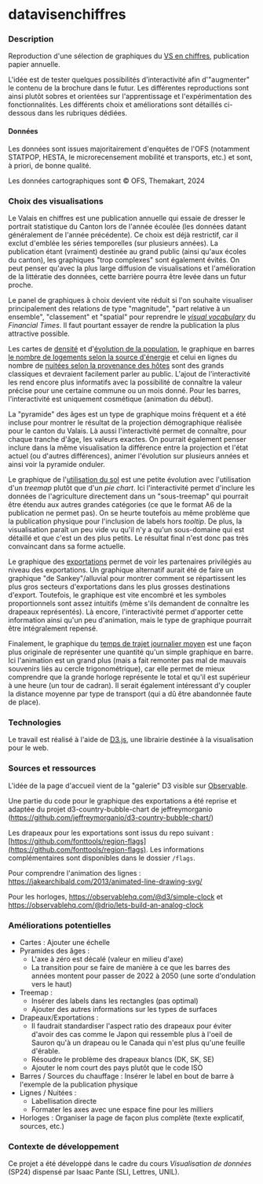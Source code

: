 # datavisenchiffres

### Description

Reproduction d'une sélection de graphiques du [VS en chiffres](https://www.vs.ch/documents/21539585/21539740/Das+Wallis+in+Zahlen+2023.pdf/ca9c4eaf-6956-3b40-8610-a7d40faea27e?t=1707999971763), publication papier annuelle.

L'idée est de tester quelques possibilités d'interactivité afin d'"augmenter" le contenu de la brochure dans le futur. Les différentes reproductions sont ainsi plutôt sobres et orientées sur l'apprentissage et l'expérimentation des fonctionnalités. Les différents choix et améliorations sont détaillés ci-dessous dans les rubriques dédiées.

#### Données

Les données sont issues majoritairement d'enquêtes de l'OFS (notamment STATPOP, HESTA, le microrecensement mobilité et transports, etc.) et sont, à priori, de bonne qualité.

Les données cartographiques sont © OFS, Themakart, 2024

### Choix des visualisations

Le Valais en chiffres est une publication annuelle qui essaie de dresser le portrait statistique du Canton lors de l'année écoulée (les données datant généralement de l'année précédente). Ce choix est déjà restrictif, car il exclut d'emblée les séries temporelles (sur plusieurs années). La publication étant (vraiment) destinée au grand public (ainsi qu'aux écoles du canton), les graphiques "trop complexes" sont également évités. On peut penser qu'avec la plus large diffusion de visualisations et l'amélioration de la littératie des données, cette barrière pourra être levée dans un futur proche.

Le panel de graphiques à choix devient vite réduit si l'on souhaite visualiser principalement des relations de type "magnitude", "part relative à un ensemble", "classement" et "spatial" pour reprendre le _[visual vocabulary](https://raw.githubusercontent.com/Financial-Times/chart-doctor/main/visual-vocabulary/poster.png)_ du _Financial Times_. Il faut pourtant essayer de rendre la publication la plus attractive possible.

Les cartes de [densité](./carte_densite.html) et d'[évolution de la population](./carte_evol_pop.html), le graphique en barres [le nombre de logements selon la source d'énergie](./chauffage_logements.html) et celui en lignes du nombre de [nuitées selon la provenance des hôtes](./nuitees_provenance.html) sont des grands classiques et devraient facilement parler au public. L'ajout de l'interactivité les rend encore plus informatifs avec la possibilité de connaître la valeur précise pour une certaine commune ou un mois donné. Pour les barres, l'interactivité est uniquement cosmétique (animation du début).

La "pyramide" des âges est un type de graphique moins fréquent et a été incluse pour montrer le résultat de la projection démographique réalisée pour le canton du Valais. Là aussi l'interactivité permet de connaître, pour chaque tranche d'âge, les valeurs exactes. On pourrait également penser inclure dans la même visualisation la différence entre la projection et l'état actuel (ou d'autres différences), animer l'évolution sur plusieurs années et ainsi voir la pyramide onduler.

Le graphique de l'[utilisation du sol](./oc_sol.html) est une petite évolution avec l'utilisation d'un _treemap_ plutôt que d'un _pie chart_. Ici l'interactivité permet d'inclure les données de l'agriculture directement dans un "sous-treemap" qui pourrait être étendu aux autres grandes catégories (ce que le format A6 de la publication ne permet pas). On se heurte toutefois au même problème que la publication physique pour l'inclusion de labels hors _tooltip_. De plus, la visualisation paraît un peu vide vu qu'il n'y a qu'un sous-domaine qui est détaillé et que c'est un des plus petits. Le résultat final n'est donc pas très convaincant dans sa forme actuelle.

Le graphique des [exportations](./exportations.html) permet de voir les partenaires privilégiés au niveau des exportations. Un graphique alternatif aurait été de faire un graphique "de Sankey"/alluvial pour montrer comment se répartissent les plus gros secteurs d'exportations dans les plus grosses destinations d'export. Toutefois, le graphique est vite encombré et les symboles proportionnels sont assez intuitifs (même s'ils demandent de connaître les drapeaux représentés). Là encore, l'interactivité permet d'apporter cette information ainsi qu'un peu d'animation, mais le type de graphique pourrait être intégralement repensé.

Finalement, le graphique du [temps de trajet journalier moyen](./temps_trajet.html) est une façon plus originale de représenter une quantité qu'un simple graphique en barre. Ici l'animation est un grand plus (mais a fait remonter pas mal de mauvais souvenirs liés au cercle trigonométrique), car elle permet de mieux comprendre que la grande horloge représente le total et qu'il est supérieur à une heure (un tour de cadran). Il serait également intéressant d'y coupler la distance moyenne par type de transport (qui a dû être abandonnée faute de place).

### Technologies

Le travail est réalisé à l'aide de [D3.js](https://d3js.org/), une librairie destinée à la visualisation pour le web.

### Sources et ressources

L'idée de la page d'accueil vient de la "galerie" D3 visible sur [Observable](https://observablehq.com/@d3/gallery).

Une partie du code pour le graphique des exportations a été reprise et adaptée du projet d3-country-bubble-chart
de jeffreymorganio (https://github.com/jeffreymorganio/d3-country-bubble-chart/)

Les drapeaux pour les exportations sont issus du repo suivant : [https://github.com/fonttools/region-flags](https://github.com/fonttools/region-flags). Les informations complémentaires sont disponibles dans le dossier `/flags`.

Pour comprendre l'animation des lignes : https://jakearchibald.com/2013/animated-line-drawing-svg/

Pour les horloges, https://observablehq.com/@d3/simple-clock et https://observablehq.com/@drio/lets-build-an-analog-clock

### Améliorations potentielles

- Cartes : Ajouter une échelle
- Pyramides des âges :
  - L'axe à zéro est décalé (valeur en milieu d'axe)
  - La transition pour se faire de manière à ce que les barres des années montent pour passer de 2022 à 2050 (une sorte d'ondulation vers le haut)
- Treemap :
  - Insérer des labels dans les rectangles (pas optimal)
  - Ajouter des autres informations sur les types de surfaces
- Drapeaux/Exportations : 
  - Il faudrait standardiser l'aspect ratio des drapeaux pour éviter d'avoir des cas comme le Japon qui ressemble plus à l'oeil de Sauron qu'à un drapeau ou le Canada qui n'est plus qu'une feuille d'érable.
  - Résoudre le problème des drapeaux blancs (DK, SK, SE)
  - Ajouter le nom court des pays plutôt que le code ISO
- Barres / Sources du chauffage : Insérer le label en bout de barre à l'exemple de la publication physique
- Lignes / Nuitées : 
  - Labellisation directe
  - Formater les axes avec une espace fine pour les milliers
- Horloges : Organiser la page de façon plus complète (texte explicatif, sources, etc.)

### Contexte de développement

Ce projet a été développé dans le cadre du cours _Visualisation de données_ (SP24) dispensé par Isaac Pante (SLI, Lettres, UNIL).